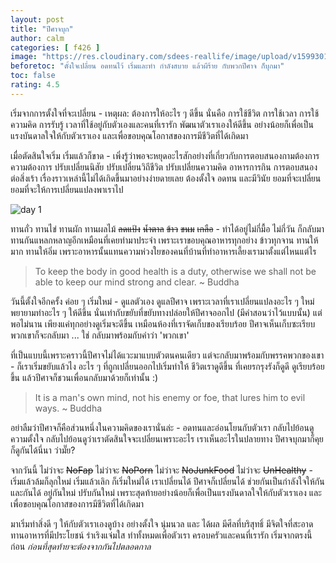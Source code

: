 ```yaml
---
layout: post
title: "ปีศาจบุก"
author: calm
categories: [ f426 ]
image: "https://res.cloudinary.com/sdees-reallife/image/upload/v1599301040/2013-02-03_10-48-12_502_Thalang.jpg"
beforetoc: "ตั้งใจเปลี่ยน อดทนไว้ เริ่มและทำ กำลังสบาย แล้วผีร้าย กับพวกปีศาจ ก็บุกมา"
toc: false
rating: 4.5
---
```

เริ่มจากการตั้งใจที่จะเปลี่ยน - เหตุผล: ต้องการให้อะไร ๆ ดีขึ้น นั่นคือ การใช้ชีวิต การใช้เวลา การใช้ความคิด การรับรู้ เวลาที่ใช้อยู่กับตัวเองและคนที่เรารัก พัฒนาตัวเราเองให้ดีขึ้น อย่างน้อยก็เพื่อเป็นแรงบันดาลใจให้กับตัวเราเอง และเพื่อขอบคุณโอกาสของการมีชีวิตที่ได้เกิดมา

เมื่อตัดสินใจเริ่ม เริ่มแล้วก็ขาด - เพิ่งรู้ว่าพอจะหยุดอะไรสักอย่างที่เกี่ยวกับการตอบสนองกามต้องการ ความต้องการ ปรับเปลี่ยนนิสัย ปรับเปลี่ยนวิถีชีวิต ปรับเปลี่ยนความคิด อาหารการกิน การตอบสนองต่อสิ่งเร้า เรื่องราวเหล่านี้ไม่ได้เกิดขึ้นมาอย่างง่ายดายเลย ต้องตั้งใจ อดทน และมีวินัย ยอมที่จะเปลี่ยน ยอมที่จะให้การเปลี่ยนแปลงพาเราไป

![day 1](https://res.cloudinary.com/sdees-reallife/image/upload/v1599402300/IMG_3188_Sunday.jpg)

ทานถั่ว ทานไข่ ทานผัก ทานผลไม้ ~~ลดแป้ง~~ ~~น้ำตาล~~ ~~ข้าว~~ ~~ขนม~~ ~~เกลือ~~ - ทำได้อยู่ไม่กี่มื้อ ไม่กี่วัน ก็กลับมาทานกันแหลกหลาญอีกเหมือนที่เคยทำมาประจำ เพราะเราขอบคุณอาหารทุกอย่าง ข้าวทุกจาน ทานให้มาก ทานให้อิ่ม เพราะอาหารนั้นแทนความห่วงใยของคนที่บ้านที่ทำอาหารเลี้ยงเรามาตั้งแต่ไหนแต่ไร

> To keep the body in good health is a duty, otherwise we shall not be able to keep our mind strong and clear. ~ Buddha

วันนี้ตั้งใจอีกครั้ง ค่อย ๆ เริ่มใหม่ - ดูแลตัวเอง ดูแลปีศาจ เพราะเวลาที่เราเปลี่ยนแปลงอะไร ๆ ใหม่ พยายามทำอะไร ๆ ให้ดีขึ้น นั่นเท่ากับขยับที่ขยับทางปล่อยให้ปีศาจออกไป (มีคำสอนว่าไว้แบบนั้น) แต่พอไม่นาน เพียงแค่ทุกอย่างดูเริ่มจะดีขึ้น เหมือนห้องที่เราจัดเก็บของเรียบร้อย ปีศาจเห็นเก็บซะเรียบ พวกเขาก็จะกลับมา ... ใช่ กลับมาพร้อมกับคำว่า 'พวกเขา'

ที่เป็นแบบนี้เพราะคราวนี้ปีศาจไม่ได้แวะมาแบบตัวตนคนเดียว แต่จะกลับมาพร้อมกับพรรคพวกของเขา - ก็เราเริ่มขยับแล้วไง อะไร ๆ ที่ถูกเปลี่ยนออกไปเริ่มทำให้ ชีวิตเราดูดีขึ้น ที่เคยรกรุงรังก็ดูดี ดูเรียบร้อยขึ้น แล้วปีศาจก็ชวนเพื่อนกลับมาด้วยก็เท่านั้น :)

> It is a man's own mind, not his enemy or foe, that lures him to evil ways. ~ Buddha

อย่าลืมว่าปีศาจก็คือส่วนหนึ่งในความคิดของเรานั่นล่ะ - อดทนและอ่อนโยนกับตัวเรา กลับไปย้อนดูความตั้งใจ กลับไปย้อนดูว่าเราตัดสินใจจะเปลี่ยนเพราะอะไร เราเห็นอะไรในปลายทาง ปีศาจบุกมาก็คุย ก็ดูกันได้นี่นา ว่ามั๊ย?

จากวันนี้ ไม่ว่าจะ ~~NoFap~~ ไม่ว่าจะ ~~NoPorn~~ ไม่ว่าจะ ~~NoJunkFood~~ ไม่ว่าจะ ~~UnHealthy~~ - เริ่มแล้วล้มก็ลุกใหม่ เริ่มแล้วเลิก ก็เริ่มใหม่ได้ เราเปลี่ยนได้ ปีศาจก็เปลี่ยนได้ ช่วยกันเป็นกำลังใจให้กันและกันได้ อยู่กันใหม่ ปรับกันใหม่ เพราะสุดท้ายอย่างน้อยก็เพื่อเป็นแรงบันดาลใจให้กับตัวเราเอง และเพื่อขอบคุณโอกาสของการมีชีวิตที่ได้เกิดมา

มาเริ่มทำสิ่งดี ๆ ให้กับตัวเราเองดูบ้าง อย่างตั้งใจ นุ่มนวล และ ได้ผล มีศีลที่บริสุทธิ์ มีจิตใจที่สะอาด ทานอาหารที่มีประโยชน์ ร่าเริงแจ่มใส ทำทั้งหมดเพื่อตัวเรา ครอบครัวและคนที่เรารัก เริ่มจากตรงนี้ก่อน *ก่อนที่สุดท้ายจะต้องจากกันไปตลอดกาล*
